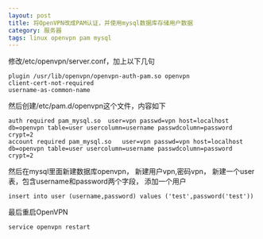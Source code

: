 ```yaml
---
layout: post
title: 将OpenVPN改成PAM认证，并使用mysql数据库存储用户数据
category: 服务器
tags: linux openvpn pam mysql
---
```


修改/etc/openvpn/server.conf，加上以下几句
	
	plugin /usr/lib/openvpn/openvpn-auth-pam.so openvpn    
	client-cert-not-required
	username-as-common-name

然后创建/etc/pam.d/openvpn这个文件，内容如下

	auth required pam_mysql.so  user=vpn passwd=vpn host=localhost db=openvpn table=user usercolumn=username passwdcolumn=password crypt=2    
	account required pam_mysql.so   user=vpn passwd=vpn host=localhost db=openvpn table=user usercolumn=username passwdcolumn=password crypt=2

然后在mysql里面新建数据库openvpn，
新建用户vpn,密码vpn，
新建一个user表，包含username和password两个字段，
添加一个用户 

	insert into user (username,password) values ('test',password('test'))

最后重启OpenVPN

	service openvpn restart
